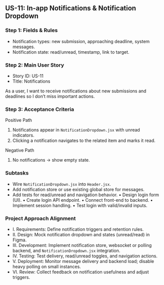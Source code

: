## US-11: In-app Notifications & Notification Dropdown

### Step 1: Fields & Rules
- Notification types: new submission, approaching deadline, system messages.
- Notification state: read/unread, timestamp, link to target.

### Step 2: Main User Story
- Story ID: US-11
- Title: Notifications

As a user, I want to receive notifications about new submissions and deadlines so I don’t miss important actions.

### Step 3: Acceptance Criteria
Positive Path
1. Notifications appear in `NotificationDropdown.jsx` with unread indicators.
2. Clicking a notification navigates to the related item and marks it read.

Negative Path
1. No notifications → show empty state.

### Subtasks
- Wire `NotificationDropdown.jsx` into `Header.jsx`.
- Add notification store or use existing global store for messages.
- Add tests for read/unread and navigation behavior.
• Design login form (UI).
• Create login API endpoint.
• Connect front-end to backend.
• Implement session handling.
• Test login with valid/invalid inputs.

### Project Approach Alignment
- I. Requirements: Define notification triggers and retention rules.
- II. Design: Mock notification dropdown and states (unread/read) in Figma.
- III. Development: Implement notification store, websocket or polling backend, and `NotificationDropdown.jsx` integration.
- IV. Testing: Test delivery, read/unread toggles, and navigation actions.
- V. Deployment: Monitor message delivery and backend load; disable heavy polling on small instances.
- VI. Review: Collect feedback on notification usefulness and adjust triggers.
